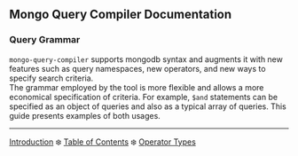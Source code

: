 ## Mongo Query Compiler Documentation

### Query Grammar

`mongo-query-compiler` supports mongodb syntax and augments it with new features 
such as query namespaces, new operators, and new ways to specify search criteria.  
The grammar employed by the tool is more flexible and allows a more economical 
specification of criteria.  For example, `$and` statements can be specified as 
an object of queries and also as a typical array of queries.  This guide presents
examples of both usages.

---

[Introduction](./introduction.md) :snowflake: 
[Table of Contents](../README.md) :snowflake: 
[Operator Types](./operator-types.md)

